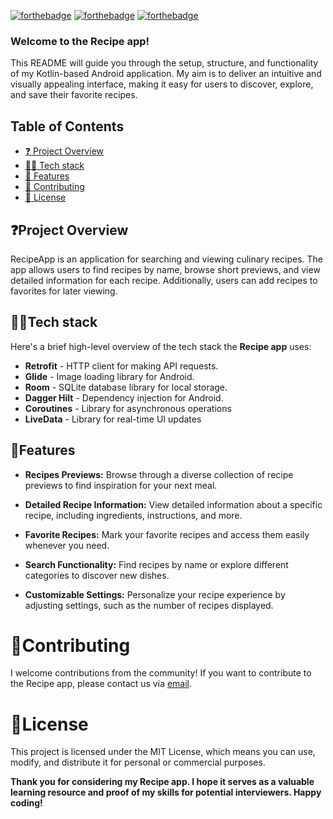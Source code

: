 [![forthebadge](https://forthebadge.com/images/badges/made-with-kotlin.svg)](http://forthebadge.com)
[![forthebadge](https://forthebadge.com/images/badges/contains-tasty-spaghetti-code.svg)](http://forthebadge.com)
[![forthebadge](https://forthebadge.com/images/badges/gluten-free.svg)](http://forthebadge.com)

<h3>Welcome to the Recipe app!</h3> This README will guide you through the setup, structure, and functionality of my Kotlin-based Android application. My aim is to deliver an intuitive and visually appealing interface, making it easy for users to discover, explore, and save their favorite recipes.


## Table of Contents
* [❓ Project Overview <a name="project-overview"></a>](#project-overview-a-nameproject-overviewa)
* [👨‍💻 Tech stack](#tech-stack)
* [🔧 Features <a name="features"></a>](#features-a-namefeaturesa)
* [🔨 Contributing <a name="contributing"></a>](#contributing-a-namecontributinga)
* [💼 License <a name="license"></a>](#license-a-namelicensea)

## ❓Project Overview <a name="project-overview"></a>

RecipeApp is an application for searching and viewing culinary recipes. The app allows users to find recipes by name, browse short previews, and view detailed information for each recipe. Additionally, users can add recipes to favorites for later viewing.

## 👨‍💻Tech stack

Here's a brief high-level overview of the tech stack the **Recipe app** uses:
- **Retrofit** - HTTP client for making API requests.
- **Glide** - Image loading library for Android.
- **Room** - SQLite database library for local storage.
- **Dagger Hilt** - Dependency injection for Android.
- **Coroutines** - Library for asynchronous operations
- **LiveData** - Library for real-time UI updates


##  🔧Features <a name="features"></a>
- **Recipes Previews:** Browse through a diverse collection of recipe previews to find inspiration for your next meal.

- **Detailed Recipe Information:** View detailed information about a specific recipe, including ingredients, instructions, and more.

- **Favorite Recipes:** Mark your favorite recipes and access them easily whenever you need.

- **Search Functionality:** Find recipes by name or explore different categories to discover new dishes.

- **Customizable Settings:** Personalize your recipe experience by adjusting settings, such as the number of recipes displayed.

# 🔨Contributing <a name="contributing"></a>

I welcome contributions from the community! If you want to contribute to the Recipe app, please contact us via [email](mailto:vladyslavihnatiuk@gmail.com).

# 💼License <a name="license"></a>

This project is licensed under the MIT License, which means you can use, modify, and distribute it for personal or commercial purposes.

**Thank you for considering my Recipe app. I hope it serves as a valuable learning resource and proof of my skills for potential interviewers. Happy coding!**
